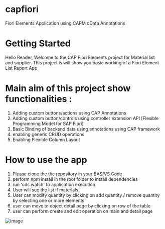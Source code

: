 # capfiori
Fiori Elements Application using CAPM oData Annotations

# Getting Started
Hello Reader,
Welcome to the CAP Fiori Elements project for Material list and supplier.
This project is will show you basic working of a Fiori Element List Report App

# Main aim of this project show functionalities :
1. Adding custom buttons/actions using CAP Annotations
2. Adding custom button/controls using controller extension API [Flexible Programming Model for SAP Fiori]
3. Basic Binding of backend data using annotations using CAP framework
4. enabling generic CRUD operations
5. Enabling Flexible Column Layout

# How to use the app
1. Please clone the the repository in your BAS/VS Code
2. perform npm install in the root folder to install dependencies
3. run 'cds watch' to application execution
4. User will see the list if materials
5. User can modify quantity by clicking on add quantity / remove quantity by selecting one or more elements
6. user can move to object detail page by clicking on row of the table
7. user can perform create and edit operation on main and detail page

![image](https://github.com/user-attachments/assets/49a0ba82-5426-46aa-a9e5-960b750d3fb8)
